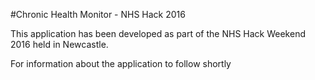 #Chronic Health Monitor - NHS Hack 2016

This application has been developed as part of the NHS Hack Weekend 2016 held in Newcastle.

For information about the application to follow shortly
